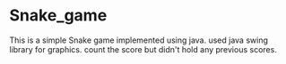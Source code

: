 # Snake_game
This is a simple Snake game implemented using java.
used java swing library for graphics.
count the score but didn't hold any previous scores.
